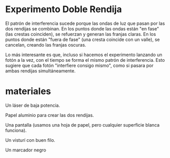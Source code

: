 # Experimento Doble Rendija

El patrón de interferencia sucede porque las ondas de luz que pasan por las dos rendijas se combinan. En los puntos donde las ondas están "en fase" (las crestas coinciden), se refuerzan y generan las franjas claras. En los puntos donde están "fuera de fase" (una cresta coincide con un valle), se cancelan, creando las franjas oscuras.

Lo más interesante es que, incluso si hacemos el experimento lanzando un fotón a la vez, con el tiempo se forma el mismo patrón de interferencia. Esto sugiere que cada fotón "interfiere consigo mismo", como si pasara por ambas rendijas simultáneamente.

# materiales

Un láser de baja potencia.

Papel aluminio para crear las dos rendijas.

Una pantalla (usamos una hoja de papel, pero cualquier superficie blanca funciona).

Un visturí con buen filo.

Un marcador negro

